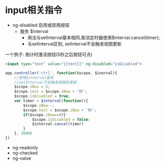 # input相关指令
- ng-disabled
启用或禁用按钮
    + 服务 $interval
        * 用法与setInterval基本相同,取消定时器使用$interval.cancel(timer);
        * 与setInterval区别, setInterval不会触发视图更新


一个例子: 倒计时激活按钮(5秒之后按钮可点)
```html
<input type="text" value="{{text}}" ng-disabled="isDisabled">
```

```js
app.controller('ctrl', function($scope, $inerval){
    //使用$interval服务
    //setInterval不会触发视图的更新
    $scope.iNow = 5;
    $scope.text = $scope.iNow + '秒';
    $scope.isDisabled = true;
    var timer = $interval(function(){
        $scope.iNow--;
        $scope.text = $scope.iNow + '秒';
        if($scope.iNow==0){
            $scope.isDisabled = false;
            $interval.cancel(timer)
        }
    }, 1000)
})
```


- ng-readonly
- ng-checked
- ng-value


